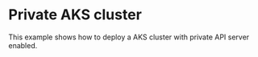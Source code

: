 # Private AKS cluster

This example shows how to deploy a AKS cluster with private API server enabled.